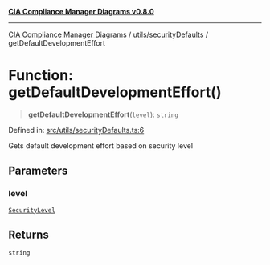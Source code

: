 [**CIA Compliance Manager Diagrams v0.8.0**](../../../README.md)

***

[CIA Compliance Manager Diagrams](../../../modules.md) / [utils/securityDefaults](../README.md) / getDefaultDevelopmentEffort

# Function: getDefaultDevelopmentEffort()

> **getDefaultDevelopmentEffort**(`level`): `string`

Defined in: [src/utils/securityDefaults.ts:6](https://github.com/Hack23/cia-compliance-manager/blob/cb6149c89796a3270553cf52dea8f2c5b402dd17/src/utils/securityDefaults.ts#L6)

Gets default development effort based on security level

## Parameters

### level

[`SecurityLevel`](../../../types/cia/type-aliases/SecurityLevel.md)

## Returns

`string`
